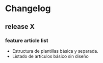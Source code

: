 # Changelog

## release X

### feature article list

* Estructura de plantillas básica y separada.
* Listado de artículos básico sin diseño